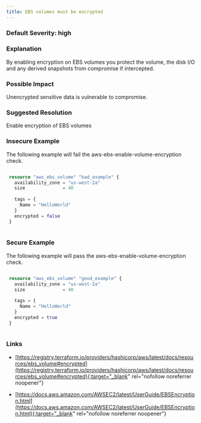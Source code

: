 ```yaml
---
title: EBS volumes must be encrypted
---
```


### Default Severity: <span class="severity high">high</span>

### Explanation

By enabling encryption on EBS volumes you protect the volume, the disk I/O and any derived snapshots from compromise if intercepted.

### Possible Impact
Unencrypted sensitive data is vulnerable to compromise.

### Suggested Resolution
Enable encryption of EBS volumes


### Insecure Example

The following example will fail the aws-ebs-enable-volume-encryption check.
```terraform

 resource "aws_ebs_volume" "bad_example" {
   availability_zone = "us-west-2a"
   size              = 40
 
   tags = {
     Name = "HelloWorld"
   }
   encrypted = false
 }
 
```



### Secure Example

The following example will pass the aws-ebs-enable-volume-encryption check.
```terraform

 resource "aws_ebs_volume" "good_example" {
   availability_zone = "us-west-2a"
   size              = 40
 
   tags = {
     Name = "HelloWorld"
   }
   encrypted = true
 }
 
```



### Links


- [https://registry.terraform.io/providers/hashicorp/aws/latest/docs/resources/ebs_volume#encrypted](https://registry.terraform.io/providers/hashicorp/aws/latest/docs/resources/ebs_volume#encrypted){:target="_blank" rel="nofollow noreferrer noopener"}

- [https://docs.aws.amazon.com/AWSEC2/latest/UserGuide/EBSEncryption.html](https://docs.aws.amazon.com/AWSEC2/latest/UserGuide/EBSEncryption.html){:target="_blank" rel="nofollow noreferrer noopener"}



